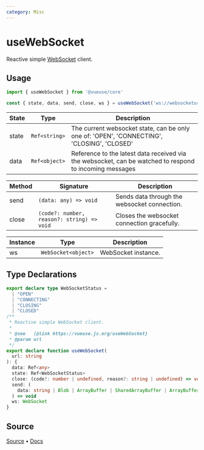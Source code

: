 ```yaml
---
category: Misc
---
```


# useWebSocket

Reactive simple [WebSocket](https://developer.mozilla.org/en-US/docs/Web/API/WebSocket/WebSocket) client.

## Usage

```js
import { useWebSocket } from '@vueuse/core'

const { state, data, send, close, ws } = useWebSocket('ws://websocketurl')
```

| State | Type          | Description                                                                                             |
| ----- | ------------- | ------------------------------------------------------------------------------------------------------- |
| state | `Ref<string>` | The current websocket state, can be only one of: 'OPEN', 'CONNECTING', 'CLOSING', 'CLOSED'              |
| data  | `Ref<object>` | Reference to the latest data received via the websocket, can be watched to respond to incoming messages |

| Method | Signature                                  | Description                                  |
| ------ | ------------------------------------------ | -------------------------------------------- |
| send   | `(data: any) => void`                      | Sends data through the websocket connection. |
| close  | `(code?: number, reason?: string) => void` | Closes the websocket connection gracefully.  |

| Instance | Type                | Description         |
| -------- | ------------------- | ------------------- |
| ws       | `WebSocket<object>` | WebSocket instance. |


<!--FOOTER_STARTS-->
## Type Declarations

```typescript
export declare type WebSocketStatus =
  | "OPEN"
  | "CONNECTING"
  | "CLOSING"
  | "CLOSED"
/**
 * Reactive simple WebSocket client.
 *
 * @see   {@link https://vueuse.js.org/useWebSocket}
 * @param url
 */
export declare function useWebSocket(
  url: string
): {
  data: Ref<any>
  state: Ref<WebSocketStatus>
  close: (code?: number | undefined, reason?: string | undefined) => void
  send: (
    data: string | Blob | ArrayBuffer | SharedArrayBuffer | ArrayBufferView
  ) => void
  ws: WebSocket
}
```

## Source

[Source](https://github.com/vueuse/vueuse/blob/main/packages/core/useWebSocket/index.ts) • [Docs](https://github.com/vueuse/vueuse/blob/main/packages/core/useWebSocket/index.md)


<!--FOOTER_ENDS-->
